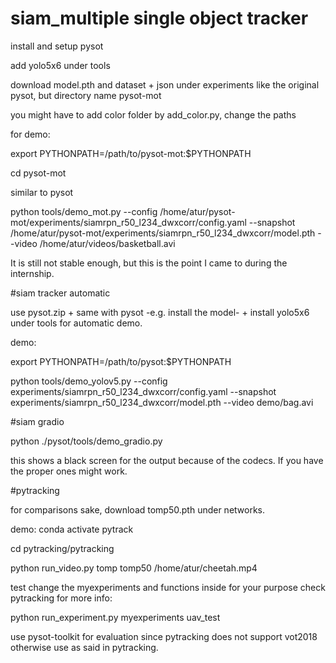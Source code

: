 # siam_multiple single object tracker
install and setup pysot

add yolo5x6 under tools

download model.pth and dataset + json under experiments like the original pysot, but directory name pysot-mot

you might have to add color folder by add_color.py, change the paths


for demo:

export PYTHONPATH=/path/to/pysot-mot:$PYTHONPATH

cd pysot-mot

similar to pysot

python tools/demo_mot.py --config /home/atur/pysot-mot/experiments/siamrpn_r50_l234_dwxcorr/config.yaml --snapshot /home/atur/pysot-mot/experiments/siamrpn_r50_l234_dwxcorr/model.pth --video /home/atur/videos/basketball.avi

It is still not stable enough, but this is the point I came to during the internship.

#siam tracker automatic

use pysot.zip + same with pysot -e.g. install the model- + install yolo5x6 under tools for automatic demo.

demo:

export PYTHONPATH=/path/to/pysot:$PYTHONPATH

python tools/demo_yolov5.py --config experiments/siamrpn_r50_l234_dwxcorr/config.yaml --snapshot experiments/siamrpn_r50_l234_dwxcorr/model.pth --video demo/bag.avi

#siam gradio

python ./pysot/tools/demo_gradio.py

this shows a black screen for the output because of the codecs. If you have the proper ones might work.

#pytracking

for comparisons sake, download tomp50.pth under networks.

demo:
conda activate pytrack

cd pytracking/pytracking

python run_video.py tomp tomp50 /home/atur/cheetah.mp4

test change the myexperiments and functions inside for your purpose check pytracking for more info:

python run_experiment.py myexperiments uav_test

use pysot-toolkit for evaluation since pytracking does not support vot2018 otherwise use as said in pytracking.
